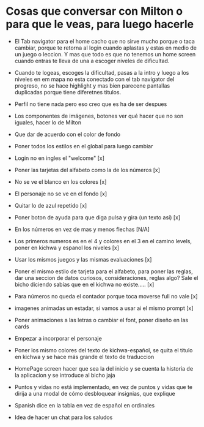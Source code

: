 # Cosas que conversar con Milton o para que le veas, para luego hacerle

- El Tab navigator para el home cacho que no sirve mucho porque o taca cambiar, porque te retorna al login cuando aplastas y estas en medio de un juego o leccion. Y mas que todo es que no tenemos un home screen cuando entras te lleva de una a escoger niveles de dificultad.
- Cuando te logeas, escoges la dificultad, pasas a la intro y luego a los niveles en em mapa no esta conectado con el tab navigator del progreso, no se hace highlight y mas bien parecene pantallas duplicadas porque tiene diferetnes titulos.
- Perfil no tiene nada pero eso creo que es ha de ser despues
- Los componentes de imágenes, botones ver qué hacer que no son iguales, hacer lo de Milton
- Que dar de acuerdo con el color de fondo
- Poner todos los estilos en el global para luego cambiar


- Login no en ingles el "welcome" [x]
- Poner las tarjetas del alfabeto como la de los números [x]
- No se ve el blanco en los colores [x]
- El personaje no se ve en el fondo [x]
- Quitar lo de azul repetido [x]
- Poner boton de ayuda para que diga pulsa y gira (un texto así) [x]
- En los números en vez de mas y menos flechas [N/A]
- Los primeros numeros es en el 4 y colores en el 3 en el camino levels, poner en kichwa y espanol los niveles [x]
- Usar los mismos juegos y las mismas evaluaciones [x]
- Poner el mismo estilo de tarjeta para el alfabeto, para poner las reglas, dar una seccion de datos curiosos, consideraciones, reglas algo? Sale el bicho diciendo sabías que en el kichwa no existe..... [x]
- Para números no queda el contador porque toca moverse full no vale [x]
- imagenes animadas un estadar, si vamos a usar ai el mismo prompt [x]
- Poner animaciones a las letras o cambiar el font, poner diseño en las cards
- Empezar a incorporar el personaje
- Poner los mismo colores del texto de kichwa-español, se quita el título en kichwa y se hace más grande el texto de traduccion
- HomePage screen hacer que sea la del inicio y se cuenta la historia de la aplicacion y se introduce al bicho jaja
- Puntos y vidas no está implementado, en vez de puntos y vidas que te dirija a una modal de cómo desbloquear insignias, que explique
- Spanish dice en la tabla en vez de español en ordinales
- Idea de hacer un chat para los saludos